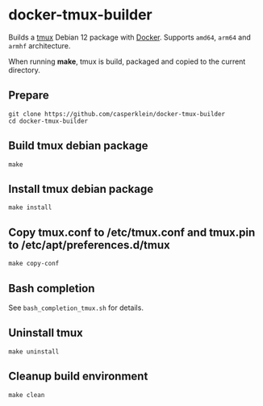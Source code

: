 # docker-tmux-builder

Builds a [tmux](https://github.com/tmux/tmux) Debian 12 package with [Docker](https://www.docker.com/). Supports `amd64`, `arm64` and `armhf` architecture.

When running **make**, tmux is build, packaged and copied to the current directory.

## Prepare

    git clone https://github.com/casperklein/docker-tmux-builder
    cd docker-tmux-builder

## Build tmux debian package

    make

## Install tmux debian package

    make install

## Copy tmux.conf to /etc/tmux.conf and tmux.pin to /etc/apt/preferences.d/tmux

    make copy-conf

## Bash completion

See `bash_completion_tmux.sh` for details.

## Uninstall tmux

    make uninstall

## Cleanup build environment

    make clean
